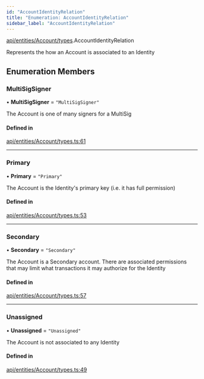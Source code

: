 ```yaml
---
id: "AccountIdentityRelation"
title: "Enumeration: AccountIdentityRelation"
sidebar_label: "AccountIdentityRelation"
---
```


[api/entities/Account/types](../../../../../../modules/API/Entities/Account/Types/Types.md).AccountIdentityRelation

Represents the how an Account is associated to an Identity

## Enumeration Members

### MultiSigSigner

• **MultiSigSigner** = ``"MultiSigSigner"``

The Account is one of many signers for a MultiSig

#### Defined in

[api/entities/Account/types.ts:61](https://github.com/PolymeshAssociation/polymesh-sdk/blob/3cc570ade/src/api/entities/Account/types.ts#L61)

___

### Primary

• **Primary** = ``"Primary"``

The Account is the Identity's primary key (i.e. it has full permission)

#### Defined in

[api/entities/Account/types.ts:53](https://github.com/PolymeshAssociation/polymesh-sdk/blob/3cc570ade/src/api/entities/Account/types.ts#L53)

___

### Secondary

• **Secondary** = ``"Secondary"``

The Account is a Secondary account. There are associated permissions that may limit what transactions it may authorize for the Identity

#### Defined in

[api/entities/Account/types.ts:57](https://github.com/PolymeshAssociation/polymesh-sdk/blob/3cc570ade/src/api/entities/Account/types.ts#L57)

___

### Unassigned

• **Unassigned** = ``"Unassigned"``

The Account is not associated to any Identity

#### Defined in

[api/entities/Account/types.ts:49](https://github.com/PolymeshAssociation/polymesh-sdk/blob/3cc570ade/src/api/entities/Account/types.ts#L49)
